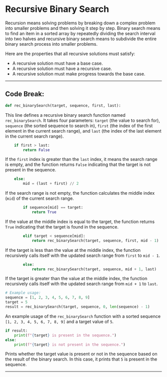 # Recursive Binary Search

Recursion means solving problems by breaking down a complex problem into smaller problems and then solving it step by step.
Binary search means to find an item in a sorted array by repeatedly dividing the search interval into two halves and recursive binary search means to subdivide the entire binary search process into smaller problems.

Here are the properties that all recursive solutions must satisfy:

- A recursive solution must have a base case.
- A recursive solution must have a recursive case.
- A recursive solution must make progress towards the base case.

-----

## Code Break:

```python
def rec_binarySearch(target, sequence, first, last):
```

This line defines a recursive binary search function named `rec_binarySearch`. It takes four parameters: `target` (the value to search for), `sequence` (the sorted sequence to search in), `first` (the index of the first element in the current search range), and `last` (the index of the last element in the current search range).

```python
    if first > last:
        return False
```

If the `first` index is greater than the `last` index, it means the search range is empty, and the function returns `False` indicating that the target is not present in the sequence.

```python
    else:
        mid = (last + first) // 2
```

If the search range is not empty, the function calculates the middle index (`mid`) of the current search range.

```python
        if sequence[mid] == target:
            return True
```

If the value at the middle index is equal to the target, the function returns `True` indicating that the target is found in the sequence.

```python
        elif target < sequence[mid]:
            return rec_binarySearch(target, sequence, first, mid - 1)
```

If the target is less than the value at the middle index, the function recursively calls itself with the updated search range from `first` to `mid - 1`.

```python
        else:
            return rec_binarySearch(target, sequence, mid + 1, last)
```

If the target is greater than the value at the middle index, the function recursively calls itself with the updated search range from `mid + 1` to `last`.

```python
# Example usage:
sequence = [1, 2, 3, 4, 5, 6, 7, 8, 9]
target = 5
result = rec_binarySearch(target, sequence, 0, len(sequence) - 1)
```

An example usage of the `rec_binarySearch` function with a sorted sequence `[1, 2, 3, 4, 5, 6, 7, 8, 9]` and a target value of `5`.

```python
if result:
    print(f"{target} is present in the sequence.")
else:
    print(f"{target} is not present in the sequence.")
```

Prints whether the target value is present or not in the sequence based on the result of the binary search. In this case, it prints that `5` is present in the sequence.

-----